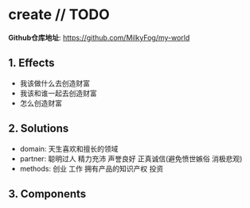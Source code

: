 # create // TODO

**Github仓库地址**: <https://github.com/MilkyFog/my-world>

## 1. **Effects**

- 我该做什么去创造财富
- 我该和谁一起去创造财富
- 怎么创造财富

## 2. **Solutions**

- domain: 天生喜欢和擅长的领域
- partner: 聪明过人 精力充沛 声誉良好 正真诚信(避免愤世嫉俗 消极悲观)
- methods: 创业 工作 拥有产品的知识产权 投资

## 3. **Components**

